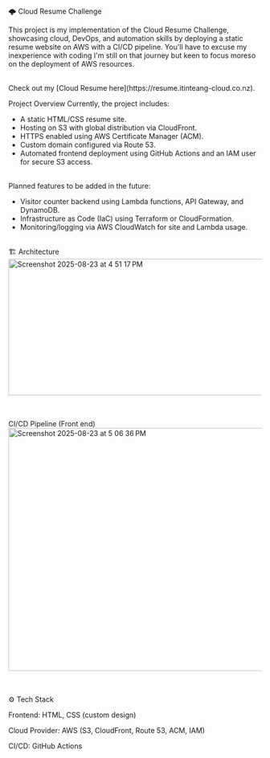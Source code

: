 🌩️ Cloud Resume Challenge

This project is my implementation of the Cloud Resume Challenge, showcasing cloud, DevOps, and automation skills by deploying a static resume website on AWS with a CI/CD pipeline. You'll have to excuse my inexperience with coding I'm still on that journey but keen to focus moreso on the deployment of AWS resources.

<br>
Check out my [Cloud Resume here](https://resume.itinteang-cloud.co.nz).
<br>

Project Overview
Currently, the project includes:

* A static HTML/CSS resume site.
* Hosting on S3 with global distribution via CloudFront.
* HTTPS enabled using AWS Certificate Manager (ACM).
* Custom domain configured via Route 53.
* Automated frontend deployment using GitHub Actions and an IAM user for secure S3 access.
<br>
Planned features to be added in the future:

* Visitor counter backend using Lambda functions, API Gateway, and DynamoDB.
* Infrastructure as Code (IaC) using Terraform or CloudFormation.
* Monitoring/logging via AWS CloudWatch for site and Lambda usage.

<br> 
🏗️ Architecture
<br>
<img width="766" height="272" alt="Screenshot 2025-08-23 at 4 51 17 PM" src="https://github.com/user-attachments/assets/33b33bc9-1d35-4c46-addb-38dd8f38ed8d" />

<br><br>
CI/CD Pipeline (Front end)
<br>
<img width="603" height="484" alt="Screenshot 2025-08-23 at 5 06 36 PM" src="https://github.com/user-attachments/assets/428920e7-3307-44c4-907c-d2fc518ab9b6" />

<br><br>
⚙️ Tech Stack

Frontend: HTML, CSS (custom design)

Cloud Provider: AWS (S3, CloudFront, Route 53, ACM, IAM)

CI/CD: GitHub Actions
